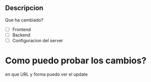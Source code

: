 ## Descripcion
Que ha cambiado?

- [ ] Frontend
- [ ] Backend
- [ ] Configuracion del server

# Como puedo probar los cambios?
en que URL y forma puedo ver el update
